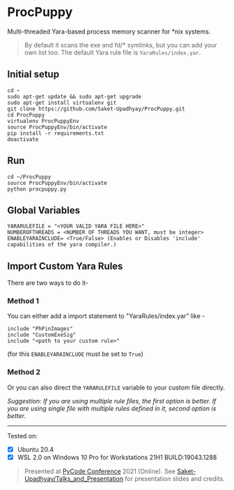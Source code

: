 # ProcPuppy
Multi-threaded Yara-based process memory scanner for *nix systems.

> By default it scans the exe and fd/* symlinks, but you can add your own list too.
> The default Yara rule file is `YaraRules/index.yar`.

## Initial setup
```
cd ~
sudo apt-get update && sudo apt-get upgrade
sudo apt-get install virtualenv git
git clone https://github.com/Saket-Upadhyay/ProcPuppy.git
cd ProcPuppy
virtualenv ProcPuppyEnv
source ProcPuppyEnv/bin/activate
pip install -r requirements.txt
deactivate
```

## Run
```
cd ~/ProcPuppy
source ProcPuppyEnv/bin/activate
python procpuppy.py
```

## Global Variables
```
YARARULEFILE = "<YOUR VALID YARA FILE HERE>"
NUMBEROFTHREADS = <NUMBER OF THREADS YOU WANT, must be integer>
ENABLEYARAINCLUDE= <True/False> (Enables or Disables 'include' capabilities of the yara compiler.)
```


## Import Custom Yara Rules
There are two ways to do it-

### Method 1
You can either add a import statement to "YaraRules/index.yar" like -
```yara
include "PhPinImages"
include "CustomExeSig"
include "<path to your custom rule>" 
```
(for this `ENABLEYARAINCLUDE` must be set to `True`) 

### Method 2
Or you can also direct the `YARARULEFILE` variable to your custom file directly.

_Suggestion: If you are using multiple rule files, the first option is better. If you are using single file with multiple rules defined in it, second option is better._

---

Tested on:

 - [x] Ubuntu 20.4
 - [x]  WSL 2.0 on Windows 10 Pro for Workstations 21H1 BUILD:19043.1288

> Presented at [PyCode Conference](https://pycode-conference.org/) 2021 (Online).
> See [Saket-Upadhyay/Talks_and_Presentation](https://github.com/Saket-Upadhyay/Talks_and_Presentation) for presentation slides and credits.